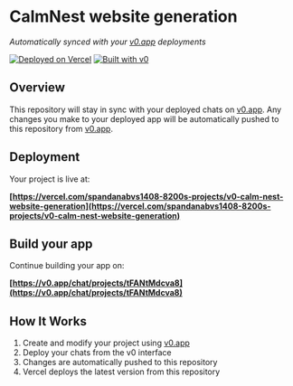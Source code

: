 # CalmNest website generation

*Automatically synced with your [v0.app](https://v0.app) deployments*

[![Deployed on Vercel](https://img.shields.io/badge/Deployed%20on-Vercel-black?style=for-the-badge&logo=vercel)](https://vercel.com/spandanabvs1408-8200s-projects/v0-calm-nest-website-generation)
[![Built with v0](https://img.shields.io/badge/Built%20with-v0.app-black?style=for-the-badge)](https://v0.app/chat/projects/tFANtMdcva8)

## Overview

This repository will stay in sync with your deployed chats on [v0.app](https://v0.app).
Any changes you make to your deployed app will be automatically pushed to this repository from [v0.app](https://v0.app).

## Deployment

Your project is live at:

**[https://vercel.com/spandanabvs1408-8200s-projects/v0-calm-nest-website-generation](https://vercel.com/spandanabvs1408-8200s-projects/v0-calm-nest-website-generation)**

## Build your app

Continue building your app on:

**[https://v0.app/chat/projects/tFANtMdcva8](https://v0.app/chat/projects/tFANtMdcva8)**

## How It Works

1. Create and modify your project using [v0.app](https://v0.app)
2. Deploy your chats from the v0 interface
3. Changes are automatically pushed to this repository
4. Vercel deploys the latest version from this repository